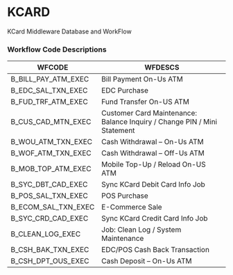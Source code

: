 # KCARD
KCard Middleware Database and WorkFlow

### Workflow Code Descriptions

| WFCODE               | WFDESCS                                                              |
|----------------------|----------------------------------------------------------------------|
| B_BILL_PAY_ATM_EXEC  | Bill Payment On-Us ATM                                               |
| B_EDC_SAL_TXN_EXEC   | EDC Purchase                                                         |
| B_FUD_TRF_ATM_EXEC   | Fund Transfer On-US ATM                                              |
| B_CUS_CAD_MTN_EXEC   | Customer Card Maintenance: Balance Inquiry / Change PIN / Mini Statement |
| B_WOU_ATM_TXN_EXEC   | Cash Withdrawal – On-Us ATM                                          |
| B_WOF_ATM_TXN_EXEC   | Cash Withdrawal – Off-Us ATM                                         |
| B_MOB_TOP_ATM_EXEC   | Mobile Top-Up / Reload On-US ATM                                     |
| B_SYC_DBT_CAD_EXEC   | Sync KCard Debit Card Info Job                                       |
| B_POS_SAL_TXN_EXEC   | POS Purchase                                                         |
| B_ECOM_SAL_TXN_EXEC  | E-Commerce Sale                                                      |
| B_SYC_CRD_CAD_EXEC   | Sync KCard Credit Card Info Job                                      |
| B_CLEAN_LOG_EXEC     | Job: Clean Log / System Maintenance                                  |
| B_CSH_BAK_TXN_EXEC   | EDC/POS Cash Back Transaction                                        |
| B_CSH_DPT_OUS_EXEC   | Cash Deposit – On-Us ATM                                             |
